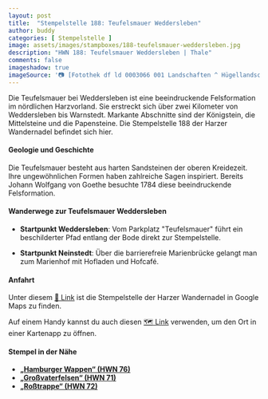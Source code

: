 ```yaml
---
layout: post
title:  "Stempelstelle 188: Teufelsmauer Weddersleben"
author: buddy
categories: [ Stempelstelle ]
image: assets/images/stampboxes/188-teufelsmauer-weddersleben.jpg
description: "HWN 188: Teufelsmauer Weddersleben | Thale"
comments: false
imageshadow: true
imageSource: '📷 [Fotothek df ld 0003066 001 Landschaften ^ Hügellandschaften - Gebirgslandschaften](https://commons.wikimedia.org/wiki/File:Fotothek_df_ld_0003066_001_Landschaften_%5E_H%C3%BCgellandschaften_-_Gebirgslandschafte.jpg) von <bdi><a href="https://en.wikipedia.org/wiki/de:Richard_Peter" class="extiw" title="w:de:Richard Peter"><span title="deutscher Fotojournalist">Richard Peter</span></a></bdi> unter Lizenz [CC BY-SA 3.0 de](https://creativecommons.org/licenses/by-sa/3.0/de/deed.en)'
---
```


Die Teufelsmauer bei Weddersleben ist eine beeindruckende Felsformation im nördlichen Harzvorland. Sie erstreckt sich über zwei Kilometer von Weddersleben bis Warnstedt. Markante Abschnitte sind der Königstein, die Mittelsteine und die Papensteine. Die Stempelstelle 188 der Harzer Wandernadel befindet sich hier. 

#### Geologie und Geschichte

Die Teufelsmauer besteht aus harten Sandsteinen der oberen Kreidezeit. Ihre ungewöhnlichen Formen haben zahlreiche Sagen inspiriert. Bereits Johann Wolfgang von Goethe besuchte 1784 diese beeindruckende Felsformation. 

#### Wanderwege zur Teufelsmauer Weddersleben

- **Startpunkt Weddersleben**: Vom Parkplatz "Teufelsmauer" führt ein beschilderter Pfad entlang der Bode direkt zur Stempelstelle. 

- **Startpunkt Neinstedt**: Über die barrierefreie Marienbrücke gelangt man zum Marienhof mit Hofladen und Hofcafé. 

#### Anfahrt

Unter diesem [📍 Link](https://www.google.com/maps/dir/?api=1&origin=&destination=51.75603%2C%2011.08734) ist die Stempelstelle der Harzer Wandernadel in Google Maps zu finden.

<div class="android-only">
  Auf einem Handy kannst du auch diesen 
  <a href="geo:51.75603,11.08734">🗺️ Link</a> 
  verwenden, um den Ort in einer Kartenapp zu öffnen.
  <p></p>
</div>

#### Stempel in der Nähe

- [**„Hamburger Wappen“ (HWN 76)**](/stempelstelle-76-grossvaterfelsen)
- [**„Großvaterfelsen“ (HWN 71)**](/stempelstelle-71-rosstrappe-abzweig-schurre)
- [**„Roßtrappe“ (HWN 72)**](/stempelstelle-72-la-viershoehe)
